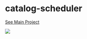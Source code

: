 # catalog-scheduler
[See Main Project](https://github.com/GSA/catalog-app)

<a href="http://drone.datagov.us/GSA/catalog-scheduler"><img src="http://drone.datagov.us/api/badges/GSA/catalog-scheduler/status.svg" /></a>
